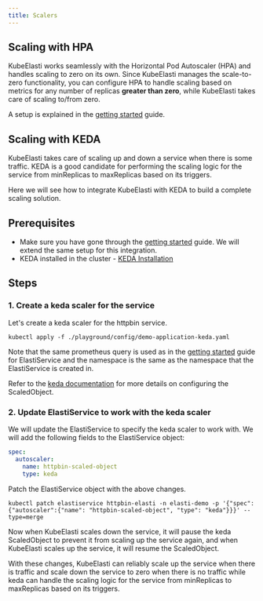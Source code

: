 ```yaml
---
title: Scalers
---
```



## Scaling with HPA

KubeElasti works seamlessly with the Horizontal Pod Autoscaler (HPA) and handles scaling to zero on its own. Since KubeElasti manages the scale-to-zero functionality, you can configure HPA to handle scaling based on metrics for any number of replicas **greater than zero**, while KubeElasti takes care of scaling to/from zero.

A setup is explained in the [getting started](/src/gs-getting-started/) guide.


## Scaling with KEDA

KubeElasti takes care of scaling up and down a service when there is some traffic. KEDA is a good candidate for performing the scaling logic for the service from minReplicas to maxReplicas based on its triggers.

Here we will see how to integrate KubeElasti with KEDA to build a complete scaling solution.

## Prerequisites

- Make sure you have gone through the [getting started](/src/gs-getting-started/) guide. We will extend the same setup for this integration.
- KEDA installed in the cluster - [KEDA Installation](https://keda.sh/docs/latest/deploy/)

## Steps

### 1. Create a keda scaler for the service

Let's create a keda scaler for the httpbin service.

``` shell
kubectl apply -f ./playground/config/demo-application-keda.yaml
```
Note that the same prometheus query is used as in the [getting started](/src/gs-getting-started/) guide for ElastiService and the namespace is the same as the namespace that the ElastiService is created in.

Refer to the [keda documentation](https://keda.sh/docs/2.16/reference/scaledobject-spec/) for more details on configuring the ScaledObject.

### 2. Update ElastiService to work with the keda scaler

We will update the ElastiService to specify the keda scaler to work with. We will add the following fields to the ElastiService object:
```yaml
spec:
  autoscaler:
    name: httpbin-scaled-object
    type: keda
```

Patch the ElastiService object with the above changes.

``` shell
kubectl patch elastiservice httpbin-elasti -n elasti-demo -p '{"spec":{"autoscaler":{"name": "httpbin-scaled-object", "type": "keda"}}}' --type=merge
```

Now when KubeElasti scales down the service, it will pause the keda ScaledObject to prevent it from scaling up the service again, and when KubeElasti scales up the service, it will resume the ScaledObject.

With these changes, KubeElasti can reliably scale up the service when there is traffic and scale down the service to zero when there is no traffic while keda can handle the scaling logic for the service from minReplicas to maxReplicas based on its triggers.
